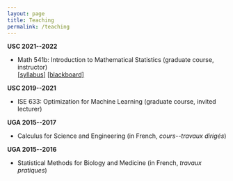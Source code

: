 ```yaml
---
layout: page
title: Teaching
permalink: /teaching
---
```

  
  
  
__USC 2021--2022__  
* Math 541b: Introduction to Mathematical Statistics (graduate course, instructor)  
[[syllabus]](assets/teaching/Syllabus-541b.pdf) 
[[blackboard]](https://blackboard.usc.edu/webapps/blackboard/execute/announcement?method=search&context=course&course_id=_283225_1&handle=cp_announcements&mode=cpview) 


__USC 2019--2021__  
* ISE 633: Optimization for Machine Learning (graduate course, invited lecturer)  


__UGA 2015--2017__  
* Calculus for Science and Engineering (in French, _cours--travaux dirigés_)  


__UGA 2015--2016__  
* Statistical Methods for Biology and Medicine (in French, _travaux pratiques_)  